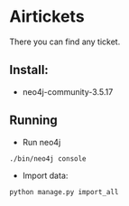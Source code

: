 # Airtickets

There you can find any ticket.

## Install:

- neo4j-community-3.5.17

## Running

- Run neo4j
```
./bin/neo4j console
```
- Import data:
```
python manage.py import_all
```

